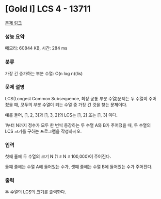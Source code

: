 # [Gold I] LCS 4 - 13711 

[문제 링크](https://www.acmicpc.net/problem/13711) 

### 성능 요약

메모리: 60844 KB, 시간: 284 ms

### 분류

가장 긴 증가하는 부분 수열: O(n log n)(lis)

### 문제 설명

<p>LCS(Longest Common Subsequence, 최장 공통 부분 수열)문제는 두 수열이 주어졌을 때, 모두의 부분 수열이 되는 수열 중 가장 긴 것을 찾는 문제이다.</p>

<p>예를 들어, [1, 2, 3]과 [1, 3, 2]의 LCS는 [1, 2] 또는 [1, 3] 이다. </p>

<p>1부터 N까지 정수가 모두 한 번씩 등장하는 두 수열 A와 B가 주어졌을 때, 두 수열의 LCS 크기를 구하는 프로그램을 작성하시오.</p>

### 입력 

 <p>첫째 줄에 두 수열의 크기 N (1 ≤ N ≤ 100,000)이 주어진다.</p>

<p>둘째 줄에는 수열 A에 들어있는 수가, 셋째 줄에는 수열 B에 들어있는 수가 주어진다.</p>

### 출력 

 <p>두 수열의 LCS의 크기를 출력한다.</p>

